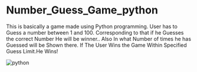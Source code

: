 # Number_Guess_Game_python

This is basically a game made using Python programming. 
User has to Guess a number between 1 and 100. 
Corresponding to that if he Guesses the correct Number He will be winner..
Also In what Number of times he has Guessed will be Shown there.
If The User Wins the Game Within Specified Guess Limit.He Wins!

![python](https://user-images.githubusercontent.com/96915479/151687611-fa4636f7-a94d-4ee7-ad3c-dd43ca3a386c.jpg)
